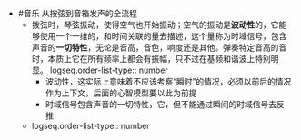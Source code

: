 - #音乐 从按弦到音箱发声的全流程
	- 拨弦时，琴弦振动，使得空气也开始振动；空气的振动是**波动性**的，它能够使用一个一维的，和时间关联的量去描述，这个量称为时域信号，包含声音的**一切特性**，无论是音高，音色，响度还是其他。弹奏特定音高的音时，本质上它在所有频率上都会有振幅，只不过在基频和谐波上特别明显。
	  logseq.order-list-type:: number
		- 波动性，这实际上意味着不应该考察“瞬时”的情况，必须以前后的情况作为上下文，后面的心智模型要以此为前提
		- 时域信号包含声音的一切特性，它，但不能通过瞬间的时域信号去反推
	- logseq.order-list-type:: number